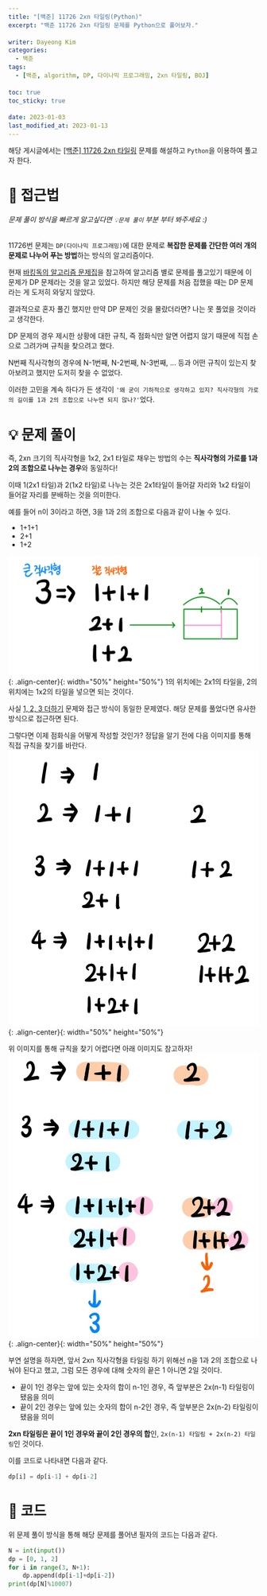 ```yaml
---
title: "[백준] 11726 2xn 타일링(Python)"
excerpt: "백준 11726 2xn 타일링 문제를 Python으로 풀어보자."

writer: Dayeong Kim
categories:
  - 백준
tags:
  - [백준, algorithm, DP, 다이나믹 프로그래밍, 2xn 타일링, BOJ]

toc: true
toc_sticky: true

date: 2023-01-03
last_modified_at: 2023-01-13
---
```


해당 게시글에서는 [[백준] 11726 2xn 타일링](https://www.acmicpc.net/problem/11726) 문제를 해설하고 `Python`을 이용하여 풀고자 한다.


# 🤔 접근법
###### 문제 풀이 방식을 빠르게 알고싶다면 `💡문제 풀이` 부분 부터 봐주세요 :)

11726번 문제는 `DP(다이나믹 프로그래밍)`에 대한 문제로 **복잡한 문제를 간단한 여러 개의 문제로 나누어 푸는 방법**하는 방식의 알고리즘이다.

현재 [바킹독의 알고리즘 문제집](https://github.com/encrypted-def/basic-algo-lecture/blob/master/workbook.md)을 참고하여 알고리즘 별로 문제를 풀고있기 때문에 이 문제가 DP 문제라는 것을 알고 있었다.
하지만 해당 문제를 처음 접했을 때는 DP 문제라는 게 도저히 와닿지 않았다.

결과적으로 혼자 풀긴 했지만 만약 DP 문제인 것을 몰랐더라면? 나는 못 풀었을 것이라고 생각한다.

DP 문제의 경우 제시한 상황에 대한 규칙, 즉 점화식만 알면 어렵지 않기 때문에 직접 손으로 그려가며 규칙을 찾으려고 했다.

N번째 직사각형의 경우에 N-1번째, N-2번째, N-3번째, ... 등과 어떤 규칙이 있는지 찾아보려고 했지만 도저히 찾을 수 없었다.

이러한 고민을 계속 하다가 든 생각이 `'왜 굳이 기하적으로 생각하고 있지? 직사각형의 가로의 길이를 1과 2의 조합으로 나누면 되지 않나?'`었다.

# 💡 문제 풀이
즉, 2xn 크기의 직사각형을 1x2, 2x1 타일로 채우는 방법의 수는 **직사각형의 가로를 1과 2의 조합으로 나누는 경우**와 동일하다!

이때 1(2x1 타일)과 2(1x2 타일)로 나누는 것은 2x1타일이 들어갈 자리와 1x2 타일이 들어갈 자리를 분배하는 것을 의미한다.

예를 들어 n이 3이라고 하면, 3을 1과 2의 조합으로 다음과 같이 나눌 수 있다.
- 1+1+1
- 2+1
- 1+2

![image](../image/BOJ-11726.png){: .align-center}{: width="50%" height="50%"}
1의 위치에는 2x1의 타일을, 2의 위치에는 1x2의 타일을 넣으면 되는 것이다.

사실 [1, 2, 3 더하기](https://www.acmicpc.net/problem/9095) 문제와 접근 방식이 동일한 문제였다. 해당 문제를 풀었다면 유사한 방식으로 접근하면 된다.

그렇다면 이제 점화식을 어떻게 작성할 것인가? 정답을 알기 전에 다음 이미지를 통해 직접 규칙을 찾기를 바란다.
![image](../image/BOJ-11726_3.jpg){: .align-center}{: width="50%" height="50%"}

위 이미지를 통해 규칙을 찾기 어렵다면 아래 이미지도 참고하자!
![image](../image/BOJ-11726_2.jpg){: .align-center}{: width="50%" height="50%"}

부연 설명을 하자면, 앞서 2xn 직사각형을 타일링 하기 위해선 n을 1과 2의 조합으로 나눠야 된다고 했고, 그럼 모든 경우에 대해 숫자의 끝은 1 아니면 2일 것이다.
- 끝이 1인 경우는 앞에 있는 숫자의 합이 n-1인 경우, 즉 앞부분은 2x(n-1) 타일링이 됐음을 의미
- 끝이 2인 경우는 앞에 있는 숫자의 합이 n-2인 경우, 즉 앞부분은 2x(n-2) 타일링이 됐음을 의미

**2xn 타일링은 끝이 1인 경우와 끝이 2인 경우의 합**인, `2x(n-1) 타일링 + 2x(n-2) 타일링`인 것이다.

이를 코드로 나타내면 다음과 같다.
```python
dp[i] = dp[i-1] + dp[i-2]
```


# 📂 코드

위 문제 풀이 방식을 통해 해당 문제를 풀어낸 필자의 코드는 다음과 같다.

```python
N = int(input())
dp = [0, 1, 2]
for i in range(3, N+1):
    dp.append(dp[i-1]+dp[i-2])
print(dp[N]%10007)
```
